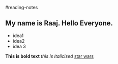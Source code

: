 #reading-notes
## My name is Raaj. Hello Everyone.
- idea1
- idea2
- idea 3

**This is bold text**
*this is italicised*
[star wars](starwars.com)
